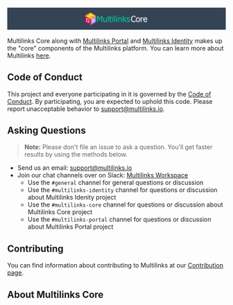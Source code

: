 ![Multilinks Core Header Image](core_doc_header.png "Core header image")

Multilinks Core along with [Multilinks Portal](https://github.com/ChrisDinhNZ/MultilinksPortal/blob/master/README.md) and [Multilinks Identity](https://github.com/ChrisDinhNZ/MultilinksIdentity/blob/master/README.md) makes up the "core" components of the Multilinks platform. You can learn more about Multilinks [here](ABOUT_MULTILINKS.md).


## Code of Conduct

This project and everyone participating in it is governed by the [Code of Conduct](CODE_OF_CONDUCT.md). By participating, you are expected to uphold this code. Please report unacceptable behavior to [support@multilinks.io](mailto:support@multilinks.io).

## Asking Questions

> **Note:** Please don't file an issue to ask a question. You'll get faster results by using the methods below.

* Send us an email: [support@multilinks.io](mailto:support@multilinks.io)
* Join our chat channels over on Slack: [Multilinks Workspace](https://join.slack.com/t/multilinks/shared_invite/enQtNzQxODE0NzMzMjgzLWU0ZjM1MjZiNzU1YTc1OWFjNWRlZWJmNmY0YTJmOGIzMDM1ZWJhYTliNjU3ZjM4NDMxZjc0MzY5NDNjYjllZWI)
   + Use the `#general` channel for general questions or discussion
   + Use the `#multilinks-identity` channel for questions or discussion about Multilinks Idenity project
   + Use the `#multilinks-core` channel for questions or discussion about Multilinks Core project
   + Use the `#multilinks-portal` channel for questions or discussion about Multilinks Portal project

## Contributing

You can find information about contributing to Multilinks at our [Contribution page](CONTRIBUTING.md).

## About Multilinks Core

